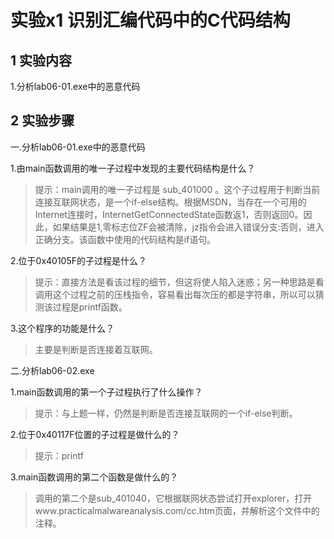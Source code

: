# 实验x1 识别汇编代码中的C代码结构

## 1 实验内容

1.分析lab06-01.exe中的恶意代码

## 2 实验步骤

一.分析lab06-01.exe中的恶意代码

1.由main函数调用的唯一子过程中发现的主要代码结构是什么？

> 提示：main调用的唯一子过程是 sub_401000 。这个子过程用于判断当前连接互联网状态，是一个if-else结构。根据MSDN，当存在一个可用的Internet连接时，InternetGetConnectedState函数返1，否则返回0。因此，如果结果是1,零标志位ZF会被清除，jz指令会进入错误分支:否则，进入正确分支。该函数中使用的代码结构是if语句。

2.位于0x40105F的子过程是什么？

>提示：直接方法是看该过程的细节，但这将使人陷入迷惑；另一种思路是看调用这个过程之前的压栈指令，容易看出每次压的都是字符串，所以可以猜测该过程是printf函数。

3.这个程序的功能是什么？

>主要是判断是否连接着互联网。


二.分析lab06-02.exe

1.main函数调用的第一个子过程执行了什么操作？

>提示：与上题一样，仍然是判断是否连接互联网的一个if-else判断。

2.位于0x40117F位置的子过程是做什么的？

>提示：printf

3.main函数调用的第二个函数是做什么的？

>调用的第二个是sub_401040，它根据联网状态尝试打开explorer，打开www.practicalmalwareanalysis.com/cc.htm页面，并解析这个文件中的注释。